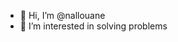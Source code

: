 - 👋 Hi, I’m @nallouane
- 👀 I’m interested in solving problems


<!---
nallouane/nallouane is a ✨ special ✨ repository because its `README.md` (this file) appears on your GitHub profile.
You can click the Preview link to take a look at your changes.
--->
